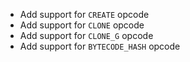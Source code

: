 * Add support for `CREATE` opcode
* Add support for `CLONE` opcode
* Add support for `CLONE_G` opcode
* Add support for `BYTECODE_HASH` opcode
